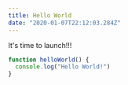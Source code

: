 ```yaml
---
title: Hello World
date: "2020-01-07T22:12:03.284Z"
---
```


It's time to launch!!!


```js
function helloWorld() {
  console.log("Hello World!")
}
```
